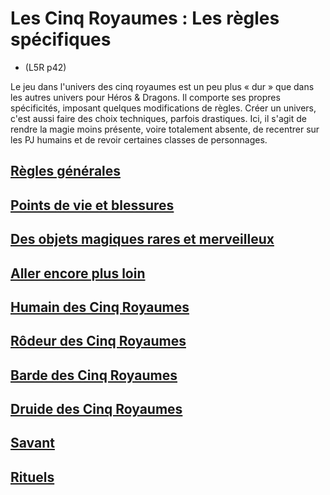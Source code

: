 
[][Items]

# Les Cinq Royaumes : Les règles spécifiques

- <Source>(L5R p42)</Source>

Le jeu dans l'univers des cinq royaumes est un peu plus « dur » que dans les autres univers pour Héros & Dragons. Il comporte ses propres spécificités, imposant quelques modifications de règles. Créer un univers, c'est aussi faire des choix techniques, parfois drastiques. Ici, il s'agit de rendre la magie moins présente, voire totalement absente, de recentrer sur les PJ humains et de revoir certaines classes de personnages.

[][LinkItem]

## [Règles générales](l5r_general_hd.md)

[][LinkItem]

## [Points de vie et blessures](l5r_hitpoints_hd.md)

[][LinkItem]

## [Des objets magiques rares et merveilleux](l5r_magic_hd.md)

[][LinkItem]

## [Aller encore plus loin](l5r_gofurther_hd.md)

[][LinkItem]

## [Humain des Cinq Royaumes](l5r_human_hd.md)

[][LinkItem]

## [Rôdeur des Cinq Royaumes](l5r_ranger_hd.md)

[][LinkItem]

## [Barde des Cinq Royaumes](l5r_bard_hd.md)

[][LinkItem]

## [Druide des Cinq Royaumes](l5r_druid_hd.md)

[][LinkItem]

## [Savant](l5r_rogue_hd.md)

[][LinkItem]

## [Rituels](l5r_rituals_hd.md)


[Items]: #
[LinkItem]: #

